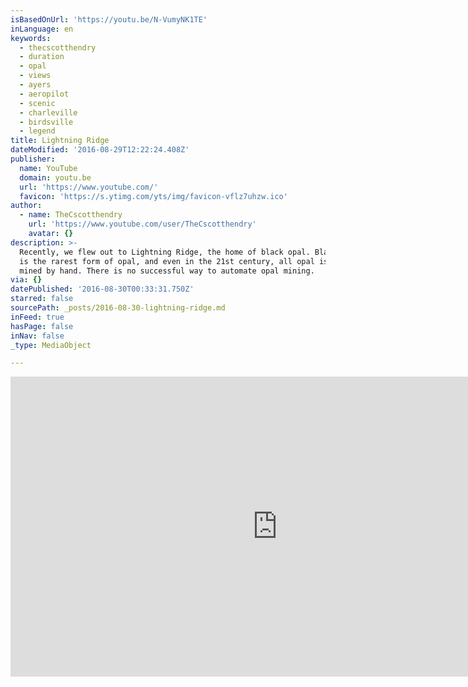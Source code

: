 ```yaml
---
isBasedOnUrl: 'https://youtu.be/N-VumyNK1TE'
inLanguage: en
keywords:
  - thecscotthendry
  - duration
  - opal
  - views
  - ayers
  - aeropilot
  - scenic
  - charleville
  - birdsville
  - legend
title: Lightning Ridge
dateModified: '2016-08-29T12:22:24.408Z'
publisher:
  name: YouTube
  domain: youtu.be
  url: 'https://www.youtube.com/'
  favicon: 'https://s.ytimg.com/yts/img/favicon-vflz7uhzw.ico'
author:
  - name: TheCscotthendry
    url: 'https://www.youtube.com/user/TheCscotthendry'
    avatar: {}
description: >-
  Recently, we flew out to Lightning Ridge, the home of black opal. Black opal
  is the rarest form of opal, and even in the 21st century, all opal is still
  mined by hand. There is no successful way to automate opal mining.
via: {}
datePublished: '2016-08-30T00:33:31.750Z'
starred: false
sourcePath: _posts/2016-08-30-lightning-ridge.md
inFeed: true
hasPage: false
inNav: false
_type: MediaObject

---
```

<iframe src="https://cdn.embedly.com/widgets/media.html?src=https%3A%2F%2Fwww.youtube.com%2Fembed%2FN-VumyNK1TE%3Ffeature%3Doembed&amp;url=http%3A%2F%2Fwww.youtube.com%2Fwatch%3Fv%3DN-VumyNK1TE&amp;image=https%3A%2F%2Fi.ytimg.com%2Fvi%2FN-VumyNK1TE%2Fhqdefault.jpg&amp;key=b7d04c9b404c499eba89ee7072e1c4f7&amp;type=text%2Fhtml&amp;schema=youtube" width="854" height="480" scrolling="no" frameborder="0" allowfullscreen="" style=""></iframe>